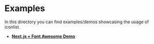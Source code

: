 # Examples

In this directory you can find examples/demos showcasing the usage of iconlist.

* **[Next.js + Font Awesome Demo](next-js/)**
